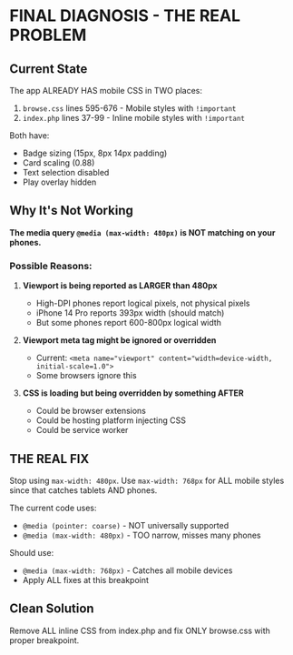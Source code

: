 # FINAL DIAGNOSIS - THE REAL PROBLEM

## Current State
The app ALREADY HAS mobile CSS in TWO places:
1. `browse.css` lines 595-676 - Mobile styles with `!important`
2. `index.php` lines 37-99 - Inline mobile styles with `!important`

Both have:
- Badge sizing (15px, 8px 14px padding)
- Card scaling (0.88)
- Text selection disabled
- Play overlay hidden

## Why It's Not Working

**The media query `@media (max-width: 480px)` is NOT matching on your phones.**

### Possible Reasons:

1. **Viewport is being reported as LARGER than 480px**
   - High-DPI phones report logical pixels, not physical pixels
   - iPhone 14 Pro reports 393px width (should match)
   - But some phones report 600-800px logical width

2. **Viewport meta tag might be ignored or overridden**
   - Current: `<meta name="viewport" content="width=device-width, initial-scale=1.0">`
   - Some browsers ignore this

3. **CSS is loading but being overridden by something AFTER**
   - Could be browser extensions
   - Could be hosting platform injecting CSS
   - Could be service worker

## THE REAL FIX

Stop using `max-width: 480px`. Use `max-width: 768px` for ALL mobile styles since that catches tablets AND phones.

The current code uses:
- `@media (pointer: coarse)` - NOT universally supported
- `@media (max-width: 480px)` - TOO narrow, misses many phones

Should use:
- `@media (max-width: 768px)` - Catches all mobile devices
- Apply ALL fixes at this breakpoint

## Clean Solution

Remove ALL inline CSS from index.php and fix ONLY browse.css with proper breakpoint.
